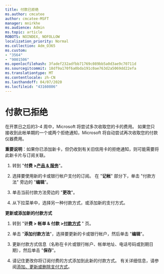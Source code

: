 ```yaml
---
title: 付款已拒绝
ms.author: cmcatee
author: cmcatee-MSFT
manager: mnirkhe
ms.audience: Admin
ms.topic: article
ROBOTS: NOINDEX, NOFOLLOW
localization_priority: Normal
ms.collection: Adm_O365
ms.custom:
- "3564"
- "9001506"
ms.openlocfilehash: 3fadef232adfbb71769c089bb5a0d3ae9c70711d
ms.sourcegitcommit: 18df9a170f6a0bda191c0ae763d2a5069dd22efa
ms.translationtype: MT
ms.contentlocale: zh-CN
ms.lasthandoff: 04/07/2020
ms.locfileid: "43160806"
---
```

# <a name="payment-declined"></a>付款已拒绝

在开票日之后的3-4 周中，Microsoft 将尝试多次收取您的卡的费用。  如果您只接收到此帐单期的一个或两个拒绝通知，Microsoft 将自动尝试再次收取您的付款仪器费用。  

**重要说明**：如果你已添加新卡，但仍收到有关旧信用卡的拒绝通知，则可能需要将此新卡片与订阅关联。

1. 转到 "**付费 >[产品 & 服务](https://go.microsoft.com/fwlink/p/?linkid=842054)**"。

2. 选择要使用新的卡或银行帐户支付的订阅。 在 "**记帐**" 部分下，单击 "付款方法" 旁边的 "**编辑**"。

3. 单击当前付款方法旁边的 "**更改**"。

4. 从下拉菜单中，选择另一种付款方式，或添加新的支付方式。

**更新或添加新的付款方式**

1. 转到 "**计费 > 帐单 & 付款 >[付款方式](https://go.microsoft.com/fwlink/p/?linkid=2018806)** " 页。

2. 单击 "**添加付款方法**"，选择要更新的卡或银行帐户，然后单击 "**编辑**"。

3. 更新付款方式信息（名称在卡片或银行帐户、帐单地址、电话号码或到期日期），然后单击 "**保存**"。

4. 请记住更改你将订阅付费的方式添加到此新的付款方式。 有关详细信息，请参阅[添加、更新或删除支付方式](https://go.microsoft.com/fwlink/?linkid=2118133)。 
